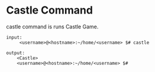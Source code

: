 # Castle Command

castle command is runs Castle Game.


```
input:
     <username>@<hostname>:~/home/<username> $# castle

output:
    <Castle>
    <username>@<hostname>:~/home/<username> $#
```

